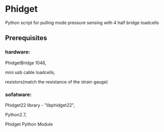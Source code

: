 # Phidget
Python script for pulling mode pressure sensing with 4 half bridge loadcells



## Prerequisites
### hardware:  

PhidgetBridge 1046, 

mini usb cable loadcells, 

resistors(match the resistance of the strain gauge)

### sofatware:

Phidget22 library - "libphidget22",

Python2.7,

Phidget Python Module
